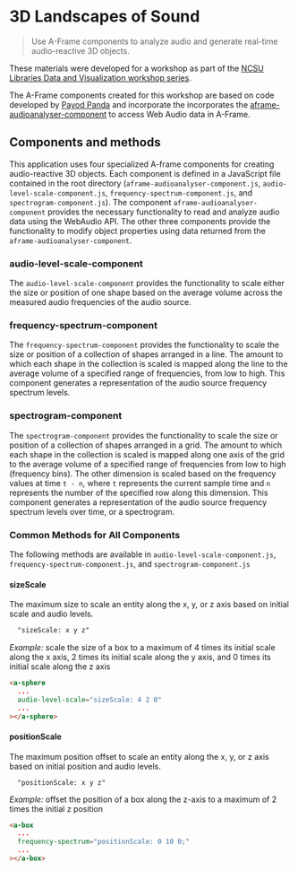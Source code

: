 # 3D Landscapes of Sound

> Use A-Frame components to analyze audio and generate real-time audio-reactive 3D objects.

These materials were developed for a workshop as part of the [NCSU Libraries Data and Visualization workshop series](https://www.lib.ncsu.edu/workshops/category/data-and-visualization).

The A-Frame components created for this workshop are based on code developed by [Payod Panda](https://github.com/PayodPanda) and incorporate the incorporates the [aframe-audioanalyser-component](https://github.com/ngokevin/kframe/tree/master/components/audioanalyser/) to access Web Audio data in A-Frame.

## Components and methods

This application uses four specialized A-frame components for creating audio-reactive 3D objects. Each component is defined in a JavaScript file contained in the root directory (`aframe-audioanalyser-component.js`, `audio-level-scale-component.js`, `frequency-spectrum-component.js`, and `spectrogram-component.js`). The component `aframe-audioanalyser-component` provides the necessary functionality to read and analyze audio data using the WebAudio API. The other three components provide the functionality to modify object properties using data returned from the `aframe-audioanalyser-component`.

### audio-level-scale-component

The `audio-level-scale-component` provides the functionality to scale either the size or position of one shape based on the average volume across the measured audio frequencies of the audio source.

### frequency-spectrum-component

The `frequency-spectrum-component` provides the functionality to scale the size or position of a collection of shapes arranged in a line. The amount to which each shape in the collection is scaled is mapped along the line to the average volume of a specified range of frequencies, from low to high. This component generates a representation of the audio source frequency spectrum levels.

### spectrogram-component

The `spectrogram-component` provides the functionality to scale the size or position of a collection of shapes arranged in a grid. The amount to which each shape in the collection is scaled is mapped along one axis of the grid to the average volume of a specified range of frequencies from low to high (frequency bins). The other dimension is scaled based on the frequency values at time `t - n`, where `t` represents the current sample time and `n` represents the number of the specified row along this dimension. This component generates a representation of the audio source frequency spectrum levels over time, or a spectrogram.

### Common Methods for All Components

The following methods are available in `audio-level-scale-component.js`, `frequency-spectrum-component.js`, and `spectrogram-component.js`

#### sizeScale
The maximum size to scale an entity along the x, y, or z axis based on initial scale and audio levels.
```html
  "sizeScale: x y z"
```

*Example:* scale the size of a box to a maximum of 4 times its initial scale along the x axis, 2 times its initial scale along the y axis, and 0 times its initial scale along the z axis
```html
<a-sphere
  ...
  audio-level-scale="sizeScale: 4 2 0"
  ...
></a-sphere>
```

#### positionScale
The maximum position offset to scale an entity along the x, y, or z axis based on initial position and audio levels.
```
  "positionScale: x y z"
```

*Example:* offset the position of a box along the z-axis to a maximum of 2 times the initial z position
```html
<a-box
  ...
  frequency-spectrum="positionScale: 0 10 0;"
  ...
></a-box>
```